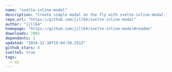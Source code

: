 ```yaml
---
name: "svelte-inline-modal"
description: "Create simple modal on the fly with svelte-inline-modal."
repo_url: "https://github.com/jill64/svelte-inline-modal"
author: "jill64"
homepage: "https://github.com/jill64/svelte-inline-modal#readme"
downloads: 7892
dependents: 1
updated: "2024-12-30T19:04:58.251Z"
github_stars: 4
svelte5: true
tags: 
  - ui
---
```

